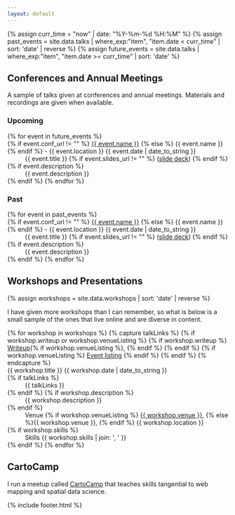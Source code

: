 ```yaml
---
layout: default
---
```


{% assign curr_time = "now" | date: "%Y-%m-%d %H:%M" %}
{% assign past_events = site.data.talks | where_exp:"item", "item.date < curr_time" | sort: 'date' | reverse %}
{% assign future_events = site.data.talks | where_exp:"item", "item.date >= curr_time" | sort: 'date' %}

## [](#conferences)Conferences and Annual Meetings

A sample of talks given at conferences and annual meetings. Materials and recordings are given when available.

### [](#upcoming-confs)Upcoming


<dl class="talk-list">
{% for event in future_events %}
    <dt>{% if event.conf_url != "" %}
          <a href="{{ event.conf_url }}">{{ event.name }}</a>
        {% else %}
	  {{ event.name }}
        {% endif %}
	- {{ event.location }} <span class="talk-date">{{ event.date | date_to_string }}</span>
    </dt>
    <dd><span class="talk-title">{{ event.title }}</span> {% if event.slides_url != "" %} (<a href="{{ event.slides_url }}">slide deck</a>) {% endif %}</dd>
    {% if event.description %}<dd>{{ event.description }}</dd>{% endif %}
{% endfor %}
</dl>

### [](#past-confs)Past

<dl class="talk-list">
{% for event in past_events %}
    <dt>{% if event.conf_url != "" %}
          <a href="{{ event.conf_url }}">{{ event.name }}</a>
        {% else %}
	  {{ event.name }}
        {% endif %}
	- {{ event.location }} <span class="talk-date">{{ event.date | date_to_string }}</span>
    </dt>
    <dd><span class="talk-title">{{ event.title }}</span>
        {% if event.slides_url != "" %}
	    (<a href="{{ event.slides_url }}">slide deck</a>)
        {% endif %}
    </dd>
    {% if event.description %}
        <dd>{{ event.description }}</dd>
    {% endif %}
{% endfor %}
</dl>

## [](#workshops)Workshops and Presentations

{% assign workshops = site.data.workshops | sort: 'date' | reverse %}

I have given more workshops than I can remember, so what is below is a small sample of the ones that live online and are diverse in content.

<dl class="talk-list">
{% for workshop in workshops %}
    {% capture talkLinks %}
      {% if workshop.writeup or workshop.venueListing %}
        {% if workshop.writeup %}
          <a href="{{ workshop.writeup }}">Writeup</a>{% if workshop.venueListing %}, {% endif %}
        {% endif %}
        {% if workshop.venueListing %}
          <a href="{{ workshop.venueListing }}">Event listing</a>
        {% endif %}
      {% endif %}
    {% endcapture %}
    <dt>
      {{ workshop.title }} <span class="talk-date">{{ workshop.date | date_to_string }}</span>
   </dt>
   {% if talkLinks %}
      <dd>{{ talkLinks }}</dd>
   {% endif %}
   {% if workshop.description %}
           <dd>{{ workshop.description }}</dd>
   {% endif %}
   <dd class="workshop-skills venue">
     <span class="workshop-meta-cat">Venue</span>
       {% if workshop.venueListing %}
         <a href="{{ workshop.venueListing }}">{{ workshop.venue }}</a>,
       {% else %}{{ workshop.venue }},
       {% endif %} {{ workshop.location }}
   </dd>
       {% if workshop.skills %}
         <dd class="workshop-skills"><span class="workshop-meta-cat">Skills</span> {{ workshop.skills | join: ', ' }}</dd>
       {% endif %}
{% endfor %}
</dl>

## [](#cartocamp)CartoCamp

I run a meetup called [CartoCamp](https://meetup.com/cartocamp/) that teaches skills tangential to web mapping and spatial data science.

{% include footer.html %}
